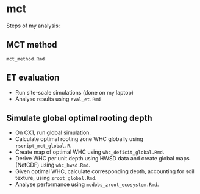 # mct

Steps of my analysis:

## MCT method

`mct_method.Rmd`

## ET evaluation

- Run site-scale simulations (done on my laptop)
- Analyse results using `eval_et.Rmd`

## Simulate global optimal rooting depth

- On CX1, run global simulation.
- Calculate optimal rooting zone WHC globally using `rscript_mct_global.R`.
- Create map of optimal WHC using `whc_deficit_global.Rmd`.
- Derive WHC per unit depth using HWSD data and create global maps (NetCDF) using `whc_hwsd.Rmd`.
- Given optimal WHC, calculate corresponding depth, accounting for soil texture, using `zroot_global.Rmd`.
- Analyse performance using `modobs_zroot_ecosystem.Rmd`.